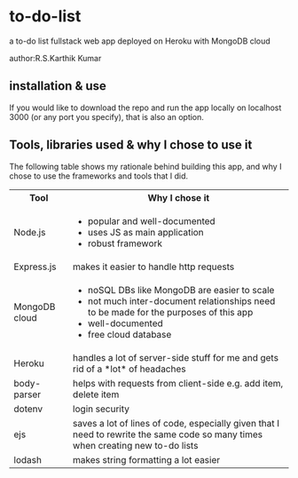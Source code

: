 # to-do-list
a to-do list fullstack web app deployed on Heroku with MongoDB cloud

author:R.S.Karthik Kumar
## installation & use

If you would like to download the repo and run the app locally on localhost 3000 (or any port you specify), that is also an option.

## Tools, libraries used & why I chose to use it
The following table shows my rationale behind building this app, and why I chose to use the frameworks and tools that I did.

<table>
  <tbody>
    <tr>
        <th>Tool</th>
        <th>Why I chose it</th>
    </tr>
    <tr>
        <td>Node.js</td>
        <td>
            <ul>
                <li>popular and well-documented</li>
                <li>uses JS as main application</li>
                <li>robust framework</li>
            </ul>
        </td>
    </tr>
    <tr>
      <td>Express.js</td>
      <td>makes it easier to handle http requests</td>
    </tr>
    <tr>
      <td>MongoDB cloud</td>
      <td>
        <ul>
          <li>noSQL DBs like MongoDB are easier to scale</li>
          <li>not much inter-document relationships need to be made for the purposes of this app</li>
          <li>well-documented</li>
          <li>free cloud database</li>
        </ul>
      </td>
    </tr>
    <tr>
      <td>Heroku</td>
      <td>handles a lot of server-side stuff for me and gets rid of a *lot* of headaches</td>
    </tr>
    <tr>
      <td>body-parser</td>
      <td>helps with requests from client-side e.g. add item, delete item</td>
    </tr>
    <tr>
      <td>dotenv</td>
      <td>login security</td>
    </tr>
    <tr>
      <td>ejs</td>
      <td>saves a lot of lines of code, especially given that I need to rewrite the same code so many times when creating new to-do lists</td>
    </tr>
    <tr>
      <td>lodash</td>
      <td>makes string formatting a lot easier</td>
    </tr>
  </tbody>
</table>


